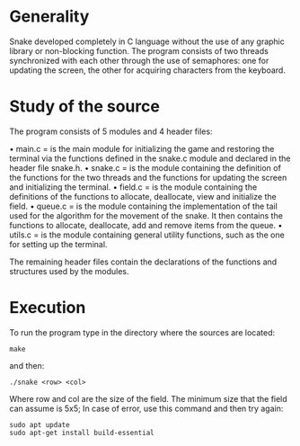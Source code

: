 # Generality
Snake developed completely in C language without the use of any graphic library or non-blocking function.
The program consists of two threads synchronized with each other through the use of semaphores: one for updating the screen, the other for acquiring characters from the keyboard.
# Study of the source
The program consists of 5 modules and 4 header files:
    
• main.c = is the main module for initializing the game and restoring the terminal via the functions defined in the   snake.c module and declared in the header file snake.h.
• snake.c = is the module containing the definition of the functions for the two threads and the functions for updating the screen and initializing the terminal.
• field.c = is the module containing the definitions of the functions to allocate, deallocate, view and initialize the field.
• queue.c = is the module containing the implementation of the tail used for the algorithm for the movement of the snake. It then contains the functions to allocate, deallocate, add and remove items from the queue.
• utils.c = is the module containing general utility functions, such as the one for setting up the terminal.

The remaining header files contain the declarations of the functions and structures used by the modules.

# Execution
To run the program type in the directory where the sources are located:

    make

and then:

    ./snake <row> <col>

Where row and col are the size of the field. The minimum size that the field can assume is 5x5;
In case of error, use this command and then try again:

    sudo apt update
    sudo apt-get install build-essential

